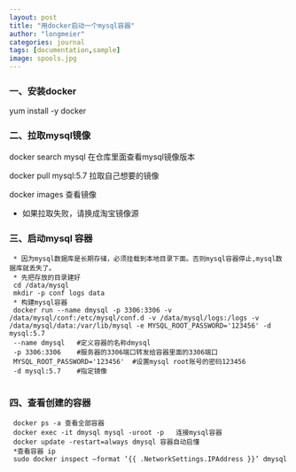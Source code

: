 ```yaml
---
layout: post
title: "用docker启动一个mysql容器"
author: "longmeier"
categories: journal
tags: [documentation,sample]
image: spools.jpg
---
```


### 一、安装docker
 
 yum install -y docker
 
### 二、拉取mysql镜像
 
 docker search mysql  在仓库里面查看mysql镜像版本

 docker pull mysql:5.7  拉取自己想要的镜像

 docker images   查看镜像
    
 * 如果拉取失败，请换成淘宝镜像源
 
### 三、启动mysql 容器
 ``` 
  * 因为mysql数据库是长期存储，必须挂载到本地目录下面。否则mysql容器停止,mysql数据库就丢失了。
  * 先把存放的目录建好
  cd /data/mysql
  mkdir -p conf logs data
  * 构建mysql容器
  docker run --name dmysql -p 3306:3306 -v /data/mysql/conf:/etc/mysql/conf.d -v /data/mysql/logs:/logs -v /data/mysql/data:/var/lib/mysql -e MYSQL_ROOT_PASSWORD='123456' -d mysql:5.7
  --name dmysql   #定义容器的名称dmysql
  -p 3306:3306    #服务器的3306端口转发给容器里面的3306端口
  MYSQL_ROOT_PASSWORD='123456'  #设置mysql root账号的密码123456
  -d mysql:5.7    #指定镜像
     
 ``` 
### 四、查看创建的容器
 ``` 
  docker ps -a 查看全部容器
  docker exec -it dmysql mysql -uroot -p   连接mysql容器
  docker update -restart=always dmysql 容器自动启懂
  *查看容器 ip
  sudo docker inspect –format ‘{{ .NetworkSettings.IPAddress }}’ dmysql
 ``` 